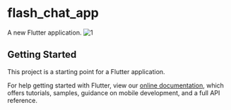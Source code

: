 # flash_chat_app

A new Flutter application.
![1](https://user-images.githubusercontent.com/65131757/145862930-21bdfbda-e7f8-4926-a68d-e9c114224538.gif)

## Getting Started

This project is a starting point for a Flutter application.

For help getting started with Flutter, view our
[online documentation](https://flutter.dev/docs), which offers tutorials,
samples, guidance on mobile development, and a full API reference.

